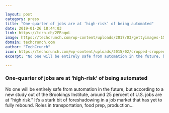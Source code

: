 ```yaml
---

layout: post
category: press
title: "One-quarter of jobs are at ‘high-risk’ of being automated"
date: 2019-01-26 18:44:03
link: https://tcrn.ch/2FRnqoL
image: https://techcrunch.com/wp-content/uploads/2017/03/gettyimages-151868975.jpg?w=600
domain: techcrunch.com
author: "TechCrunch"
icon: https://techcrunch.com/wp-content/uploads/2015/02/cropped-cropped-favicon-gradient.png?w=180
excerpt: "No one will be entirely safe from automation in the future, but according to a new study out of the Brookings Institute, around 25 percent of U.S. jobs are at “high risk.” It’s a stark bit of foreshadowing in a job market that has yet to fully rebound. Roles in transportation, food prep, production…"

---
```


### One-quarter of jobs are at ‘high-risk’ of being automated

No one will be entirely safe from automation in the future, but according to a new study out of the Brookings Institute, around 25 percent of U.S. jobs are at “high risk.” It’s a stark bit of foreshadowing in a job market that has yet to fully rebound. Roles in transportation, food prep, production…